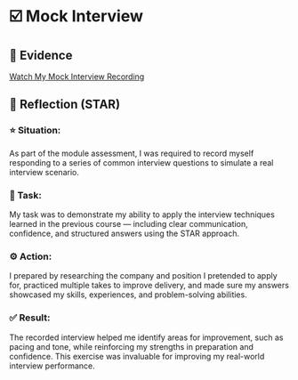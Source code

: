 # ☑️ Mock Interview

## 📎 Evidence
[Watch My Mock Interview Recording](./evidence/MockInterviewVid_230037550.mp4)  

## 💬 Reflection (STAR)
### ⭐ Situation:
As part of the module assessment, I was required to record myself responding to a series of common interview questions to simulate a real interview scenario.

### 🎯 Task:
My task was to demonstrate my ability to apply the interview techniques learned in the previous course — including clear communication, confidence, and structured answers using the STAR approach.

### ⚙️ Action:
I prepared by researching the company and position I pretended to apply for, practiced multiple takes to improve delivery, and made sure my answers showcased my skills, experiences, and problem-solving abilities.

### ✅ Result:
The recorded interview helped me identify areas for improvement, such as pacing and tone, while reinforcing my strengths in preparation and confidence. This exercise was invaluable for improving my real-world interview performance.
